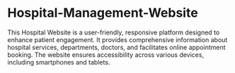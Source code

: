 # Hospital-Management-Website
This Hospital Website is a user-friendly, responsive platform designed to enhance patient engagement. It provides comprehensive information about hospital services, departments, doctors, and facilitates online appointment booking. The website ensures accessibility across various devices, including smartphones and tablets.
